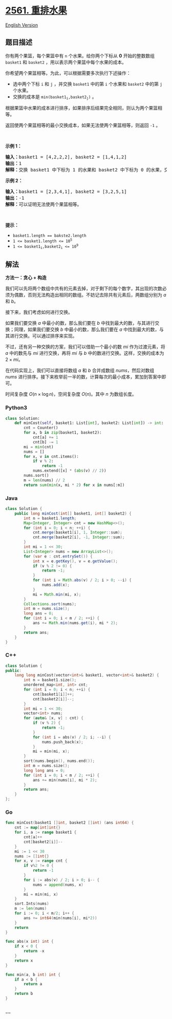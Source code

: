 # [2561. 重排水果](https://leetcode.cn/problems/rearranging-fruits)

[English Version](/solution/2500-2599/2561.Rearranging%20Fruits/README_EN.md)

## 题目描述

<!-- 这里写题目描述 -->

<p>你有两个果篮，每个果篮中有 <code>n</code> 个水果。给你两个下标从 <strong>0</strong> 开始的整数数组 <code>basket1</code> 和 <code>basket2</code> ，用以表示两个果篮中每个水果的成本。</p>

<p>你希望两个果篮相等。为此，可以根据需要多次执行下述操作：</p>

<ul>
	<li>选中两个下标 <code>i</code> 和 <code>j</code> ，并交换 <code>basket1</code> 中的第 <code>i</code> 个水果和 <code>basket2</code> 中的第 <code>j</code> 个水果。</li>
	<li>交换的成本是 <code>min(basket1<sub>i</sub>,basket2<sub>j</sub>)</code> 。</li>
</ul>

<p>根据果篮中水果的成本进行排序，如果排序后结果完全相同，则认为两个果篮相等。</p>

<p>返回使两个果篮相等的最小交换成本，如果无法使两个果篮相等，则返回<em> </em><code>-1</code><em> </em>。</p>

<p>&nbsp;</p>

<p><strong>示例 1：</strong></p>

<pre>
<strong>输入：</strong>basket1 = [4,2,2,2], basket2 = [1,4,1,2]
<strong>输出：</strong>1
<strong>解释：</strong>交换 basket1 中下标为 1 的水果和 basket2 中下标为 0 的水果，交换的成本为 1 。此时，basket1 = [4,1,2,2] 且 basket2 = [2,4,1,2] 。重排两个数组，发现二者相等。
</pre>

<p><strong>示例 2：</strong></p>

<pre>
<strong>输入：</strong>basket1 = [2,3,4,1], basket2 = [3,2,5,1]
<strong>输出：</strong>-1
<strong>解释：</strong>可以证明无法使两个果篮相等。
</pre>

<p>&nbsp;</p>

<p><strong>提示：</strong></p>

<ul>
	<li><code>basket1.length == bakste2.length</code></li>
	<li><code>1 &lt;= basket1.length &lt;= 10<sup>5</sup></code></li>
	<li><code>1 &lt;= basket1<sub>i</sub>,basket2<sub>i</sub> &lt;= 10<sup>9</sup></code></li>
</ul>

## 解法

<!-- 这里可写通用的实现逻辑 -->

**方法一：贪心 + 构造**

我们可以先将两个数组中共有的元素去掉，对于剩下的每个数字，其出现的次数必须为偶数，否则无法构造出相同的数组。不妨记去除共有元素后，两数组分别为 $a$ 和 $b$。

接下来，我们考虑如何进行交换。

如果我们要交换 $a$ 中最小的数，那么我们要在 $b$ 中找到最大的数，与其进行交换；同理，如果我们要交换 $b$ 中最小的数，那么我们要在 $a$ 中找到最大的数，与其进行交换。可以通过排序来实现。

不过，还有另一种交换的方案，我们可以借助一个最小的数 $mi$ 作为过渡元素，将 $a$ 中的数先与 $mi$ 进行交换，再将 $mi$ 与 $b$ 中的数进行交换。这样，交换的成本为 $2 \times mi$。

在代码实现上，我们可以直接将数组 $a$ 和 $b$ 合并成数组 $nums$，然后对数组 $nums$ 进行排序。接下来枚举前一半的数，计算每次的最小成本，累加到答案中即可。

时间复杂度 $O(n \times \log n)$，空间复杂度 $O(n)$。其中 $n$ 为数组长度。

<!-- tabs:start -->

### **Python3**

<!-- 这里可写当前语言的特殊实现逻辑 -->

```python
class Solution:
    def minCost(self, basket1: List[int], basket2: List[int]) -> int:
        cnt = Counter()
        for a, b in zip(basket1, basket2):
            cnt[a] += 1
            cnt[b] -= 1
        mi = min(cnt)
        nums = []
        for x, v in cnt.items():
            if v % 2:
                return -1
            nums.extend([x] * (abs(v) // 2))
        nums.sort()
        m = len(nums) // 2
        return sum(min(x, mi * 2) for x in nums[:m])
```

### **Java**

<!-- 这里可写当前语言的特殊实现逻辑 -->

```java
class Solution {
    public long minCost(int[] basket1, int[] basket2) {
        int n = basket1.length;
        Map<Integer, Integer> cnt = new HashMap<>();
        for (int i = 0; i < n; ++i) {
            cnt.merge(basket1[i], 1, Integer::sum);
            cnt.merge(basket2[i], -1, Integer::sum);
        }
        int mi = 1 << 30;
        List<Integer> nums = new ArrayList<>();
        for (var e : cnt.entrySet()) {
            int x = e.getKey(), v = e.getValue();
            if (v % 2 != 0) {
                return -1;
            }
            for (int i = Math.abs(v) / 2; i > 0; --i) {
                nums.add(x);
            }
            mi = Math.min(mi, x);
        }
        Collections.sort(nums);
        int m = nums.size();
        long ans = 0;
        for (int i = 0; i < m / 2; ++i) {
            ans += Math.min(nums.get(i), mi * 2);
        }
        return ans;
    }
}
```

### **C++**

```cpp
class Solution {
public:
    long long minCost(vector<int>& basket1, vector<int>& basket2) {
        int n = basket1.size();
        unordered_map<int, int> cnt;
        for (int i = 0; i < n; ++i) {
            cnt[basket1[i]]++;
            cnt[basket2[i]]--;
        }
        int mi = 1 << 30;
        vector<int> nums;
        for (auto& [x, v] : cnt) {
            if (v % 2) {
                return -1;
            }
            for (int i = abs(v) / 2; i; --i) {
                nums.push_back(x);
            }
            mi = min(mi, x);
        }
        sort(nums.begin(), nums.end());
        int m = nums.size();
        long long ans = 0;
        for (int i = 0; i < m / 2; ++i) {
            ans += min(nums[i], mi * 2);
        }
        return ans;
    }
};
```

### **Go**

```go
func minCost(basket1 []int, basket2 []int) (ans int64) {
	cnt := map[int]int{}
	for i, a := range basket1 {
		cnt[a]++
		cnt[basket2[i]]--
	}
	mi := 1 << 30
	nums := []int{}
	for x, v := range cnt {
		if v%2 != 0 {
			return -1
		}
		for i := abs(v) / 2; i > 0; i-- {
			nums = append(nums, x)
		}
		mi = min(mi, x)
	}
	sort.Ints(nums)
	m := len(nums)
	for i := 0; i < m/2; i++ {
		ans += int64(min(nums[i], mi*2))
	}
	return
}

func abs(x int) int {
	if x < 0 {
		return -x
	}
	return x
}

func min(a, b int) int {
	if a < b {
		return a
	}
	return b
}
```

### **...**

```

```

<!-- tabs:end -->
